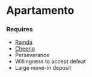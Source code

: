 # Apartamento

### Requires
- [Ramda](http://ramdajs.com/)
- [Cheerio](https://cheerio.js.org/)
- Perseverance
- Willingness to accept defeat
- Large move-in deposit
